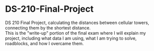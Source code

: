 # DS-210-Final-Project
DS 210 Final Project, calculating the distances between cellular towers, connecting them by the shortest distance.
<br>
This is the "write-up" portion of the final exam where I will explain my project, including what data I am using, what I am trying to solve, roadblocks, and how I overcame them.
